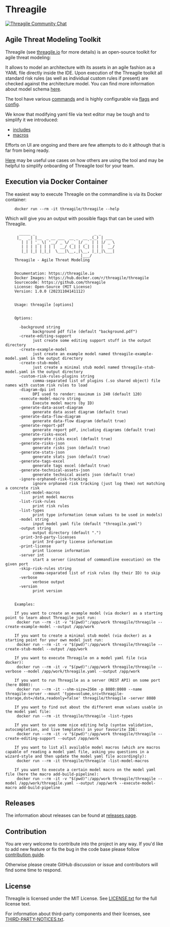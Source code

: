 # Threagile

[![Threagile Community Chat](https://badges.gitter.im/Threagile/community.svg)](https://gitter.im/Threagile/community)

## Agile Threat Modeling Toolkit
Threagile (see [threagile.io](https://threagile.io) for more details) is an open-source toolkit for
agile threat modeling:

It allows to model an architecture with its assets in an agile fashion as a YAML file directly inside the IDE.
Upon execution of the Threagile toolkit all standard risk rules (as well as individual custom rules if present)
are checked against the architecture model. You can find more information about model schema [here](./docs/model.md).

The tool have various [commands](./docs/commands.md) and is highly configurable via [flags](./docs/flags.md) and [config](./docs/config.md).

We know that modifying yaml file via text editor may be tough and to simplify it we introduced:

- [includes](./docs/includes.md)
- [macros](./docs/macros.md)

Efforts on UI are ongoing and there are few attempts to do it although that is far from being ready.

[Here](./docs/how-to.md) may be useful use cases on how others are using the tool and may be helpful to simplify onboarding of Threagile tool for your team.

## Execution via Docker Container
The easiest way to execute Threagile on the commandline is via its Docker container:

```shell
    docker run --rm -it threagile/threagile --help
```

Which will give you an output with possible flags that can be used with Threagile.

```
      _____ _                          _ _
     |_   _| |__  _ __ ___  __ _  __ _(_) | ___
       | | | '_ \| '__/ _ \/ _` |/ _` | | |/ _ \
       | | | | | | | |  __/ (_| | (_| | | |  __/
       |_| |_| |_|_|  \___|\__,_|\__, |_|_|\___|
                                 |___/
    Threagile - Agile Threat Modeling


    Documentation: https://threagile.io
    Docker Images: https://hub.docker.com/r/threagile/threagile
    Sourcecode: https://github.com/threagile
    License: Open-Source (MIT License)
    Version: 1.0.0 (20231104141112)


    Usage: threagile [options]


    Options:

      -background string
        	background pdf file (default "background.pdf")
      -create-editing-support
        	just create some editing support stuff in the output directory
      -create-example-model
        	just create an example model named threagile-example-model.yaml in the output directory
      -create-stub-model
        	just create a minimal stub model named threagile-stub-model.yaml in the output directory
      -custom-risk-rules-plugins string
        	comma-separated list of plugins (.so shared object) file names with custom risk rules to load
      -diagram-dpi int
        	DPI used to render: maximum is 240 (default 120)
      -execute-model-macro string
        	Execute model macro (by ID)
      -generate-data-asset-diagram
        	generate data asset diagram (default true)
      -generate-data-flow-diagram
        	generate data-flow diagram (default true)
      -generate-report-pdf
        	generate report pdf, including diagrams (default true)
      -generate-risks-excel
        	generate risks excel (default true)
      -generate-risks-json
        	generate risks json (default true)
      -generate-stats-json
        	generate stats json (default true)
      -generate-tags-excel
        	generate tags excel (default true)
      -generate-technical-assets-json
        	generate technical assets json (default true)
      -ignore-orphaned-risk-tracking
        	ignore orphaned risk tracking (just log them) not matching a concrete risk
      -list-model-macros
        	print model macros
      -list-risk-rules
        	print risk rules
      -list-types
        	print type information (enum values to be used in models)
      -model string
        	input model yaml file (default "threagile.yaml")
      -output string
        	output directory (default ".")
      -print-3rd-party-licenses
        	print 3rd-party license information
      -print-license
        	print license information
      -server int
        	start a server (instead of commandline execution) on the given port
      -skip-risk-rules string
        	comma-separated list of risk rules (by their ID) to skip
      -verbose
        	verbose output
      -version
        	print version


    Examples:

    If you want to create an example model (via docker) as a starting point to learn about Threagile just run:
     docker run --rm -it -v "$(pwd)":/app/work threagile/threagile --create-example-model --output /app/work

    If you want to create a minimal stub model (via docker) as a starting point for your own model just run:
     docker run --rm -it -v "$(pwd)":/app/work threagile/threagile --create-stub-model --output /app/work

    If you want to execute Threagile on a model yaml file (via docker):
     docker run --rm -it -v "$(pwd)":/app/work threagile/threagile --verbose --model /app/work/threagile.yaml --output /app/work

    If you want to run Threagile as a server (REST API) on some port (here 8080):
     docker run --rm -it --shm-size=256m -p 8080:8080 --name threagile-server --mount 'type=volume,src=threagile-storage,dst=/data,readonly=false' threagile/threagile -server 8080

    If you want to find out about the different enum values usable in the model yaml file:
     docker run --rm -it threagile/threagile -list-types

    If you want to use some nice editing help (syntax validation, autocompletion, and live templates) in your favourite IDE:
     docker run --rm -it -v "$(pwd)":/app/work threagile/threagile --create-editing-support --output /app/work

    If you want to list all available model macros (which are macros capable of reading a model yaml file, asking you questions in a wizard-style and then update the model yaml file accordingly):
     docker run --rm -it threagile/threagile -list-model-macros

    If you want to execute a certain model macro on the model yaml file (here the macro add-build-pipeline):
     docker run --rm -it -v "$(pwd)":/app/work threagile/threagile --model /app/work/threagile.yaml --output /app/work --execute-model-macro add-build-pipeline
```

## Releases

The information about releases can be found at [releases page](./docs/releases.md).

## Contribution

You are very welcome to contribute into the project in any way. If you'd like to add new feature or fix the bug in the code base  please follow [contribution guide](./CONTRIBUTING.md).

Otherwise please create GitHub discussion or issue and contributors will find some time to respond.

## License

Threagile is licensed under the MIT License. See [LICENSE.txt](LICENSE.txt) for the full license text.

For information about third-party components and their licenses, see [THIRD-PARTY-NOTICES.txt](THIRD-PARTY-NOTICES.txt).
